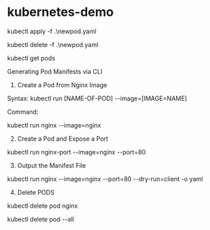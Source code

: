 # kubernetes-demo

kubectl apply -f .\newpod.yaml

kubectl delete -f .\newpod.yaml

kubectl get pods


Generating Pod Manifests via CLI
1. Create a Pod from Nginx Image

Syntax:  kubectl run [NAME-OF-POD] --image=[IMAGE=NAME]

Command:

kubectl run nginx --image=nginx



2. Create a Pod and Expose a Port

kubectl run nginx-port --image=nginx --port=80



3. Output the Manifest File

kubectl run nginx --image=nginx --port=80 --dry-run=client -o yaml



4. Delete PODS

kubectl delete pod nginx

kubectl delete pod --all
